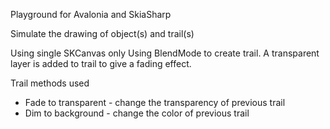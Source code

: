 Playground for Avalonia and SkiaSharp

Simulate the drawing of object(s) and trail(s)

Using single SKCanvas only
Using BlendMode to create trail.
A transparent layer is added to trail to give a fading effect.

Trail methods used
- Fade to transparent - change the transparency of previous trail
- Dim to background - change the color of previous trail
